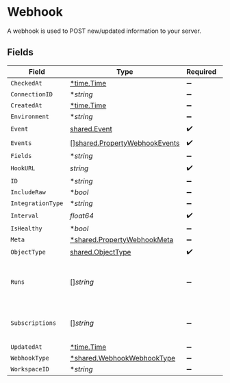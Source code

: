 # Webhook

A webhook is used to POST new/updated information to your server.


## Fields

| Field                                                                                 | Type                                                                                  | Required                                                                              | Description                                                                           |
| ------------------------------------------------------------------------------------- | ------------------------------------------------------------------------------------- | ------------------------------------------------------------------------------------- | ------------------------------------------------------------------------------------- |
| `CheckedAt`                                                                           | [*time.Time](https://pkg.go.dev/time#Time)                                            | :heavy_minus_sign:                                                                    | N/A                                                                                   |
| `ConnectionID`                                                                        | **string*                                                                             | :heavy_minus_sign:                                                                    | N/A                                                                                   |
| `CreatedAt`                                                                           | [*time.Time](https://pkg.go.dev/time#Time)                                            | :heavy_minus_sign:                                                                    | N/A                                                                                   |
| `Environment`                                                                         | **string*                                                                             | :heavy_minus_sign:                                                                    | N/A                                                                                   |
| `Event`                                                                               | [shared.Event](../../../pkg/models/shared/event.md)                                   | :heavy_check_mark:                                                                    | N/A                                                                                   |
| `Events`                                                                              | [][shared.PropertyWebhookEvents](../../../pkg/models/shared/propertywebhookevents.md) | :heavy_check_mark:                                                                    | N/A                                                                                   |
| `Fields`                                                                              | **string*                                                                             | :heavy_minus_sign:                                                                    | N/A                                                                                   |
| `HookURL`                                                                             | *string*                                                                              | :heavy_check_mark:                                                                    | N/A                                                                                   |
| `ID`                                                                                  | **string*                                                                             | :heavy_minus_sign:                                                                    | N/A                                                                                   |
| `IncludeRaw`                                                                          | **bool*                                                                               | :heavy_minus_sign:                                                                    | N/A                                                                                   |
| `IntegrationType`                                                                     | **string*                                                                             | :heavy_minus_sign:                                                                    | N/A                                                                                   |
| `Interval`                                                                            | *float64*                                                                             | :heavy_check_mark:                                                                    | N/A                                                                                   |
| `IsHealthy`                                                                           | **bool*                                                                               | :heavy_minus_sign:                                                                    | N/A                                                                                   |
| `Meta`                                                                                | [*shared.PropertyWebhookMeta](../../../pkg/models/shared/propertywebhookmeta.md)      | :heavy_minus_sign:                                                                    | N/A                                                                                   |
| `ObjectType`                                                                          | [shared.ObjectType](../../../pkg/models/shared/objecttype.md)                         | :heavy_check_mark:                                                                    | N/A                                                                                   |
| `Runs`                                                                                | []*string*                                                                            | :heavy_minus_sign:                                                                    | An array of the most revent virtual webhook runs                                      |
| `Subscriptions`                                                                       | []*string*                                                                            | :heavy_minus_sign:                                                                    | integration-specific subscriptions IDs                                                |
| `UpdatedAt`                                                                           | [*time.Time](https://pkg.go.dev/time#Time)                                            | :heavy_minus_sign:                                                                    | N/A                                                                                   |
| `WebhookType`                                                                         | [*shared.WebhookWebhookType](../../../pkg/models/shared/webhookwebhooktype.md)        | :heavy_minus_sign:                                                                    | N/A                                                                                   |
| `WorkspaceID`                                                                         | **string*                                                                             | :heavy_minus_sign:                                                                    | N/A                                                                                   |